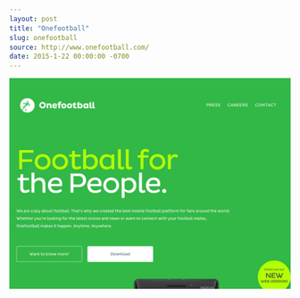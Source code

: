 ```yaml
---
layout: post
title: "Onefootball"
slug: onefootball
source: http://www.onefootball.com/
date: 2015-1-22 00:00:00 -0700
---
```


<img src="/screenshots/onefootball.jpg">
